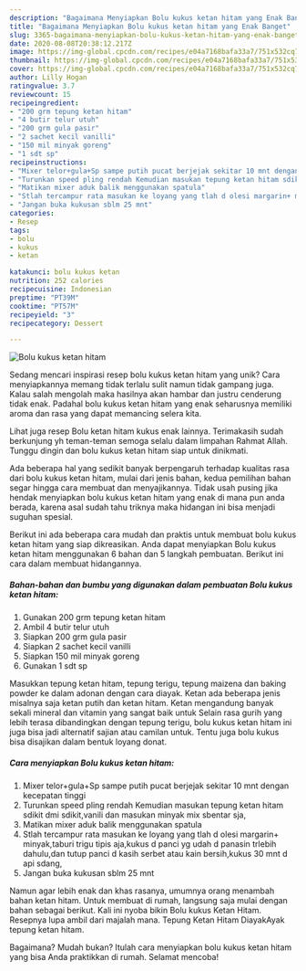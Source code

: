 ```yaml
---
description: "Bagaimana Menyiapkan Bolu kukus ketan hitam yang Enak Banget"
title: "Bagaimana Menyiapkan Bolu kukus ketan hitam yang Enak Banget"
slug: 3365-bagaimana-menyiapkan-bolu-kukus-ketan-hitam-yang-enak-banget
date: 2020-08-08T20:38:12.217Z
image: https://img-global.cpcdn.com/recipes/e04a7168bafa33a7/751x532cq70/bolu-kukus-ketan-hitam-foto-resep-utama.jpg
thumbnail: https://img-global.cpcdn.com/recipes/e04a7168bafa33a7/751x532cq70/bolu-kukus-ketan-hitam-foto-resep-utama.jpg
cover: https://img-global.cpcdn.com/recipes/e04a7168bafa33a7/751x532cq70/bolu-kukus-ketan-hitam-foto-resep-utama.jpg
author: Lilly Hogan
ratingvalue: 3.7
reviewcount: 15
recipeingredient:
- "200 grm tepung ketan hitam"
- "4 butir telur utuh"
- "200 grm gula pasir"
- "2 sachet kecil vanilli"
- "150 mil minyak goreng"
- "1 sdt sp"
recipeinstructions:
- "Mixer telor+gula+Sp sampe putih pucat berjejak sekitar 10 mnt dengan kecepatan tinggi"
- "Turunkan speed pling rendah Kemudian masukan tepung ketan hitam sdikit dmi sdikit,vanili dan masukan minyak mix sbentar sja,"
- "Matikan mixer aduk balik menggunakan spatula"
- "Stlah tercampur rata masukan ke loyang yang tlah d olesi margarin+ minyak,taburi trigu tipis aja,kukus d panci yg udah d panasin trlebih dahulu,dan tutup panci d kasih serbet atau kain bersih,kukus 30 mnt d api sdang,"
- "Jangan buka kukusan sblm 25 mnt"
categories:
- Resep
tags:
- bolu
- kukus
- ketan

katakunci: bolu kukus ketan 
nutrition: 252 calories
recipecuisine: Indonesian
preptime: "PT39M"
cooktime: "PT57M"
recipeyield: "3"
recipecategory: Dessert

---
```



![Bolu kukus ketan hitam](https://img-global.cpcdn.com/recipes/e04a7168bafa33a7/751x532cq70/bolu-kukus-ketan-hitam-foto-resep-utama.jpg)

Sedang mencari inspirasi resep bolu kukus ketan hitam yang unik? Cara menyiapkannya memang tidak terlalu sulit namun tidak gampang juga. Kalau salah mengolah maka hasilnya akan hambar dan justru cenderung tidak enak. Padahal bolu kukus ketan hitam yang enak seharusnya memiliki aroma dan rasa yang dapat memancing selera kita.

Lihat juga resep Bolu ketan hitam kukus enak lainnya. Terimakasih sudah berkunjung yh teman-teman semoga selalu dalam limpahan Rahmat Allah. Tunggu dingin dan bolu kukus ketan hitam siap untuk dinikmati.

Ada beberapa hal yang sedikit banyak berpengaruh terhadap kualitas rasa dari bolu kukus ketan hitam, mulai dari jenis bahan, kedua pemilihan bahan segar hingga cara membuat dan menyajikannya. Tidak usah pusing jika hendak menyiapkan bolu kukus ketan hitam yang enak di mana pun anda berada, karena asal sudah tahu triknya maka hidangan ini bisa menjadi suguhan spesial.


Berikut ini ada beberapa cara mudah dan praktis untuk membuat bolu kukus ketan hitam yang siap dikreasikan. Anda dapat menyiapkan Bolu kukus ketan hitam menggunakan 6 bahan dan 5 langkah pembuatan. Berikut ini cara dalam membuat hidangannya.

<!--inarticleads1-->

##### Bahan-bahan dan bumbu yang digunakan dalam pembuatan Bolu kukus ketan hitam:

1. Gunakan 200 grm tepung ketan hitam
1. Ambil 4 butir telur utuh
1. Siapkan 200 grm gula pasir
1. Siapkan 2 sachet kecil vanilli
1. Siapkan 150 mil minyak goreng
1. Gunakan 1 sdt sp


Masukkan tepung ketan hitam, tepung terigu, tepung maizena dan baking powder ke dalam adonan dengan cara diayak. Ketan ada beberapa jenis misalnya saja ketan putih dan ketan hitam. Ketan mengandung banyak sekali mineral dan vitamin yang sangat baik untuk Selain rasa gurih yang lebih terasa dibandingkan dengan tepung terigu, bolu kukus ketan hitam ini juga bisa jadi alternatif sajian atau camilan untuk. Tentu juga bolu kukus bisa disajikan dalam bentuk loyang donat. 

<!--inarticleads2-->

##### Cara menyiapkan Bolu kukus ketan hitam:

1. Mixer telor+gula+Sp sampe putih pucat berjejak sekitar 10 mnt dengan kecepatan tinggi
1. Turunkan speed pling rendah Kemudian masukan tepung ketan hitam sdikit dmi sdikit,vanili dan masukan minyak mix sbentar sja,
1. Matikan mixer aduk balik menggunakan spatula
1. Stlah tercampur rata masukan ke loyang yang tlah d olesi margarin+ minyak,taburi trigu tipis aja,kukus d panci yg udah d panasin trlebih dahulu,dan tutup panci d kasih serbet atau kain bersih,kukus 30 mnt d api sdang,
1. Jangan buka kukusan sblm 25 mnt


Namun agar lebih enak dan khas rasanya, umumnya orang menambah bahan ketan hitam. Untuk membuat di rumah, langsung saja mulai dengan bahan sebagai berikut. Kali ini nyoba bikin Bolu kukus Ketan Hitam. Resepnya lupa ambil dari majalah mana. Tepung Ketan Hitam DiayakAyak tepung ketan hitam. 

Bagaimana? Mudah bukan? Itulah cara menyiapkan bolu kukus ketan hitam yang bisa Anda praktikkan di rumah. Selamat mencoba!

